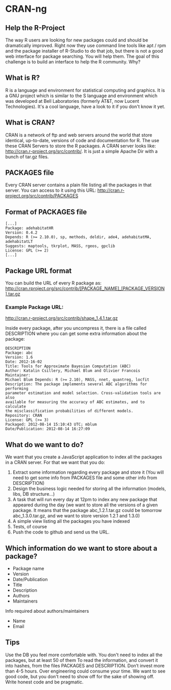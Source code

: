 # CRAN-ng

## Help the R-Project

The way R users are looking for new packages could and should be dramatically improved. Right
now they use command line tools like apt / rpm and the package installer of R-Studio to do that job,
but there is not a good web interface for package searching. You will help them. The goal of this
challenge is to build an interface to help the R community. Why?

## What is R?

R is a language and environment for statistical computing and graphics. It is a GNU project which
is similar to the S language and environment which was developed at Bell Laboratories (formerly
AT&T, now Lucent Technologies). It's a cool language, have a look to it if you don't know it yet.

## What is CRAN?

CRAN is a network of ftp and web servers around the world that store identical, up-to-date,
versions of code and documentation for R. The use these CRAN Servers to store the R packages.
A CRAN server looks like: http://cran.r-project.org/src/contrib/. It is just a simple Apache Dir with a
bunch of tar.gz files.

## PACKAGES file
Every CRAN server contains a plain file listing all the packages in that server. You can access to it
using this URL:
http://cran.r-project.org/src/contrib/PACKAGES

## Format of PACKAGES file

```
[...]
Package: adehabitatHR
Version: 0.4.2
Depends: R (>= 2.10.0), sp, methods, deldir, ade4, adehabitatMA,
adehabitatLT
Suggests: maptools, tkrplot, MASS, rgeos, gpclib
License: GPL (>= 2)
[...]
```

## Package URL format

You can build the URL of every R package as:
http://cran.rproject.org/src/contrib/[PACKAGE_NAME]_[PACKAGE_VERSION].tar.gz

### Example Package URL:

http://cran.r-project.org/src/contrib/shape_1.4.1.tar.gz

Inside every package, after you uncompress it, there is a file called DESCRIPTION where you can
get some extra information about the package:

```
DESCRIPTION
Package: abc
Version: 1.6
Date: 2012-16-02
Title: Tools for Approximate Bayesian Computation (ABC)
Author: Katalin Csillery, Michael Blum and Olivier Francois Maintainer:
Michael Blum Depends: R (>= 2.10), MASS, nnet, quantreg, locfit
Description: The package implements several ABC algorithms for performing
parameter estimation and model selection. Cross-validation tools are also
available for measuring the accuracy of ABC estimates, and to calculate
the misclassification probabilities of different models.
Repository: CRAN
License: GPL (>= 3)
Packaged: 2012-08-14 15:10:43 UTC; mblum
Date/Publication: 2012-08-14 16:27:09
```

## What do we want to do?

We want that you create a JavaScript application to index all the packages in a CRAN server. For
that we want that you do:

1. Extract some information regarding every package and store it (You will need to get some info
from PACKAGES file and some other info from DESCRIPTION)
2. Design the business logic needed for storing all the information (models, libs, DB structure...)
3. A task that will run every day at 12pm to index any new package that appeared during the day
(we want to store all the versions of a given package. It means that the package
abc_1.2.1.tar.gz could be tomorrow abc_1.3.0.tar.gz, and we want to store version 1.2.1 and
1.3.0)
4. A simple view listing all the packages you have indexed
5. Tests, of course
6. Push the code to github and send us the URL.

## Which information do we want to store about a package?

* Package name
* Version
* Date/Publication
* Title
* Description
* Authors
* Maintainers

Info required about authors/maintainers
* Name
* Email

## Tips

Use the DB you feel more comfortable with. You don't need to index all the packages, but at least
50 of them To read the information, and convert it into hashes, from the files PACKAGES and
DESCRIPTION. Don’t invest more than 4-5 hours. Over engineering could consume your time. We
want to see good code, but you don't need to show off for the sake of showing off. Write honest
code and be pragmatic.
